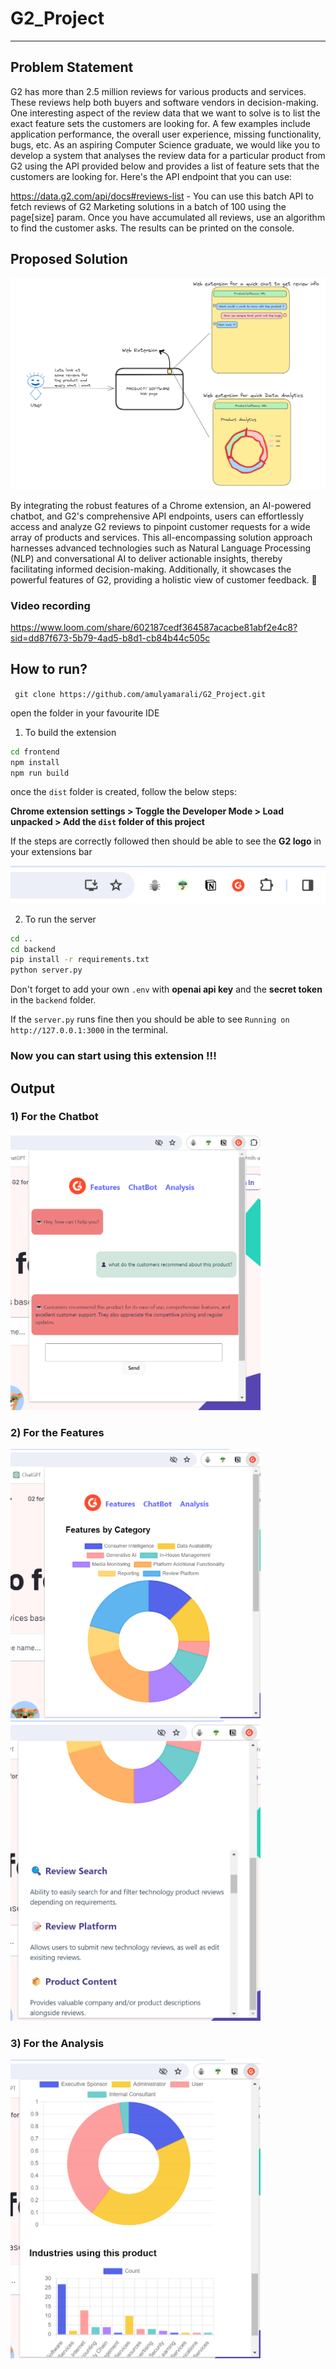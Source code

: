 # G2_Project
---

## Problem Statement 
G2 has more than 2.5 million reviews for various products and services. These reviews help
both buyers and software vendors in decision-making. One interesting aspect of the
review data that we want to solve is to list the exact feature sets the customers are looking
for. A few examples include application performance, the overall user experience, missing
functionality, bugs, etc.
As an aspiring Computer Science graduate, we would like you to develop a system that
analyses the review data for a particular product from G2 using the API provided below and
provides a list of feature sets that the customers are looking for.
Here's the API endpoint that you can use:

https://data.g2.com/api/docs#reviews-list - You can use this batch API to fetch reviews of
G2 Marketing solutions in a batch of 100 using the page[size] param. Once you have
accumulated all reviews, use an algorithm to find the customer asks. The results can be
printed on the console.

## Proposed Solution 
![alt text](images/image.png)

By integrating the robust features of a Chrome extension, an AI-powered chatbot, and G2's comprehensive API endpoints, users can effortlessly access and analyze G2 reviews to pinpoint customer requests for a wide array of products and services. This all-encompassing solution approach harnesses advanced technologies such as Natural Language Processing (NLP) and conversational AI to deliver actionable insights, thereby facilitating informed decision-making. Additionally, it showcases the powerful features of G2, providing a holistic view of customer feedback. 🚀

### Video recording 
https://www.loom.com/share/602187cedf364587acacbe81abf2e4c8?sid=dd87f673-5b79-4ad5-b8d1-cb84b44c505c

## How to run?

``` git clone https://github.com/amulyamarali/G2_Project.git```

open the folder in your favourite IDE


1) To build the extension 
```bash 
cd frontend
npm install
npm run build
```
once the ```dist``` folder is created, follow the below steps: 

**Chrome extension settings > Toggle the Developer Mode > Load unpacked > Add the `dist` folder of this project**

If the steps are correctly followed then should be able to see the **G2 logo** in your extensions bar

![alt text](images/image-1.png)


2) To run the server

```bash
cd ..
cd backend
pip install -r requirements.txt
python server.py
```
Don't forget to add your own `.env` with **openai api key** and the **secret token** in the `backend` folder.

If the `server.py` runs fine then you should be able to see `Running on http://127.0.0.1:3000` in the terminal. 


### Now you can start using this extension !!!


## Output
### 1) For the **Chatbot**
<img src="images/image-2.png" alt="alt text" width="400"/>


### 2) For the **Features**
<img src="images/image-3.png" alt="alt text" width="400"/>

<img src="images/image-4.png" alt="alt text" width="400"/>


### 3) For the **Analysis**
<img src="images/image-5.png" alt="alt text" width="400"/>

